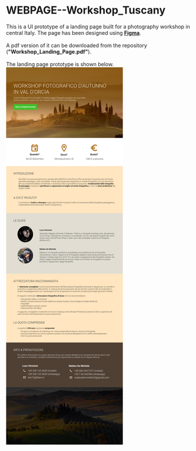 # WEBPAGE--Workshop_Tuscany
This is a UI prototype of a landing page built for a photography workshop in central Italy. The page has been designed using 
<b><a href="https://www.figma.com/">Figma</a></b>.</br></br>
A pdf version of it can be downloaded from the repository (<b>"Workshop_Landing_Page.pdf"</b>).</br></br>
The landing page prototype is shown below.
![Workshop_landing_page](Workshop_Tuscany.jpg)
